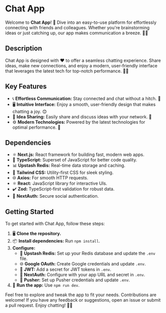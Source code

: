 # Chat App

Welcome to **Chat App**! 🌟 Dive into an easy-to-use platform for effortlessly connecting with friends and colleagues. Whether you're brainstorming ideas or just catching up, our app makes communication a breeze. 💬✨

## Description

Chat App is designed with ❤️ to offer a seamless chatting experience. Share ideas, make new connections, and enjoy a modern, user-friendly interface that leverages the latest tech for top-notch performance. 🚀💡

## Key Features

- 📞 **Effortless Communication:** Stay connected and chat without a hitch. 🔗
- 🖥️ **Intuitive Interface:** Enjoy a smooth, user-friendly design that makes chatting a joy. 😊
- 💭 **Idea Sharing:** Easily share and discuss ideas with your network. 🔄
- ⚙️ **Modern Technologies:** Powered by the latest technologies for optimal performance. 🚀

## Dependencies

- ⚛️ **Next.js:** React framework for building fast, modern web apps.
- 📜 **TypeScript:** Superset of JavaScript for better code quality.
- 📊 **Upstash Redis:** Real-time data storage and caching.
- 🎨 **Tailwind CSS:** Utility-first CSS for sleek styling.
- 🌐 **Axios:** For smooth HTTP requests.
- ⚛️ **React:** JavaScript library for interactive UIs.
- ✔️ **Zod:** TypeScript-first validation for robust data.
- 🔐 **NextAuth:** Secure social authentication.

## Getting Started

To get started with Chat App, follow these steps:

1. 🖥️ **Clone the repository.**
2. 📦 **Install dependencies:** Run `npm install`.
3. **Configure:**
   - 🔄 **Upstash Redis:** Set up your Redis database and update the `.env` file.
   - 🌐 **Google OAuth:** Create Google credentials and update `.env`.
   - 🔑 **JWT:** Add a secret for JWT tokens in `.env`.
   - 🔗 **NextAuth:** Configure with your app URL and secret in `.env`.
   - 📡 **Pusher:** Set up Pusher credentials and update `.env`.
4. 🚀 **Run the app:** Use `npm run dev`.

Feel free to explore and tweak the app to fit your needs. Contributions are welcome! If you have any feedback or suggestions, open an issue or submit a pull request. Enjoy chatting! 🎉💬

